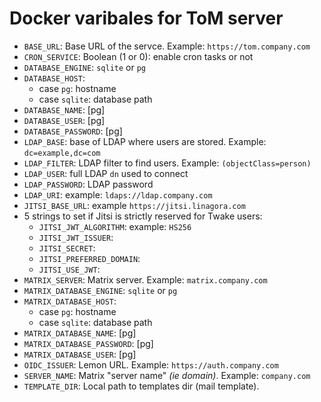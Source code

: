 # Docker varibales for ToM server

 * `BASE_URL`: Base URL of the servce. Example: `https://tom.company.com`
 * `CRON_SERVICE`: Boolean (1 or 0): enable cron tasks or not
 * `DATABASE_ENGINE`: `sqlite` or `pg`
 * `DATABASE_HOST`:
   * case `pg`: hostname
   * case `sqlite`: database path
 * `DATABASE_NAME`: [pg]
 * `DATABASE_USER`: [pg]
 * `DATABASE_PASSWORD`: [pg]
 * `LDAP_BASE`: base of LDAP where users are stored. Example: `dc=example,dc=com`
 * `LDAP_FILTER`: LDAP filter to find users. Example: `(objectClass=person)`
 * `LDAP_USER`: full LDAP `dn` used to connect
 * `LDAP_PASSWORD`: LDAP password
 * `LDAP_URI`: example: `ldaps://ldap.company.com`
 * `JITSI_BASE_URL`: example `https://jitsi.linagora.com`
 * 5 strings to set if Jitsi is strictly reserved for Twake users:
   * `JITSI_JWT_ALGORITHM`: example: `HS256`
   * `JITSI_JWT_ISSUER`: 
   * `JITSI_SECRET`: 
   * `JITSI_PREFERRED_DOMAIN`: 
   * `JITSI_USE_JWT`: 
 * `MATRIX_SERVER`: Matrix server. Example: `matrix.company.com`
 * `MATRIX_DATABASE_ENGINE`: `sqlite` or `pg`
 * `MATRIX_DATABASE_HOST`:
   * case `pg`: hostname
   * case `sqlite`: database path
 * `MATRIX_DATABASE_NAME`: [pg]
 * `MATRIX_DATABASE_PASSWORD`: [pg]
 * `MATRIX_DATABASE_USER`: [pg]
 * `OIDC_ISSUER`: Lemon URL. Example: `https://auth.company.com`
 * `SERVER_NAME`: Matrix "server name" _(ie domain)_. Example: `company.com`
 * `TEMPLATE_DIR`: Local path to templates dir (mail template).
